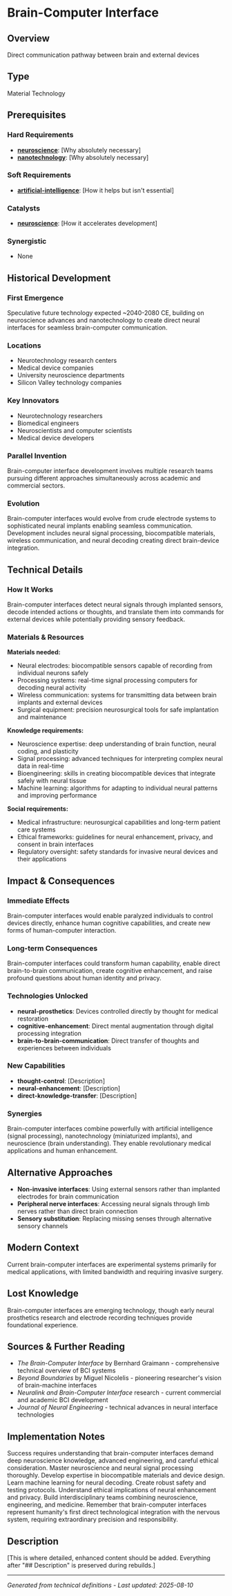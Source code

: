 # Brain-Computer Interface

## Overview
Direct communication pathway between brain and external devices

## Type
Material Technology

## Prerequisites

### Hard Requirements
- **[neuroscience](../neuroscience/README.md)**: [Why absolutely necessary]
- **[nanotechnology](../nanotechnology/README.md)**: [Why absolutely necessary]

### Soft Requirements
- **[artificial-intelligence](../artificial-intelligence/README.md)**: [How it helps but isn't essential]

### Catalysts
- **[neuroscience](../neuroscience/README.md)**: [How it accelerates development]

### Synergistic
- None

## Historical Development

### First Emergence
Speculative future technology expected ~2040-2080 CE, building on neuroscience advances and nanotechnology to create direct neural interfaces for seamless brain-computer communication.

### Locations
- Neurotechnology research centers
- Medical device companies
- University neuroscience departments
- Silicon Valley technology companies

### Key Innovators
- Neurotechnology researchers
- Biomedical engineers
- Neuroscientists and computer scientists
- Medical device developers

### Parallel Invention
Brain-computer interface development involves multiple research teams pursuing different approaches simultaneously across academic and commercial sectors.

### Evolution
Brain-computer interfaces would evolve from crude electrode systems to sophisticated neural implants enabling seamless communication. Development includes neural signal processing, biocompatible materials, wireless communication, and neural decoding creating direct brain-device integration.

## Technical Details

### How It Works
Brain-computer interfaces detect neural signals through implanted sensors, decode intended actions or thoughts, and translate them into commands for external devices while potentially providing sensory feedback.

### Materials & Resources
**Materials needed:**
- Neural electrodes: biocompatible sensors capable of recording from individual neurons safely
- Processing systems: real-time signal processing computers for decoding neural activity
- Wireless communication: systems for transmitting data between brain implants and external devices
- Surgical equipment: precision neurosurgical tools for safe implantation and maintenance

**Knowledge requirements:**
- Neuroscience expertise: deep understanding of brain function, neural coding, and plasticity
- Signal processing: advanced techniques for interpreting complex neural data in real-time
- Bioengineering: skills in creating biocompatible devices that integrate safely with neural tissue
- Machine learning: algorithms for adapting to individual neural patterns and improving performance

**Social requirements:**
- Medical infrastructure: neurosurgical capabilities and long-term patient care systems
- Ethical frameworks: guidelines for neural enhancement, privacy, and consent in brain interfaces
- Regulatory oversight: safety standards for invasive neural devices and their applications





## Impact & Consequences

### Immediate Effects
Brain-computer interfaces would enable paralyzed individuals to control devices directly, enhance human cognitive capabilities, and create new forms of human-computer interaction.

### Long-term Consequences
Brain-computer interfaces could transform human capability, enable direct brain-to-brain communication, create cognitive enhancement, and raise profound questions about human identity and privacy.

### Technologies Unlocked
- **neural-prosthetics**: Devices controlled directly by thought for medical restoration
- **cognitive-enhancement**: Direct mental augmentation through digital processing integration
- **brain-to-brain-communication**: Direct transfer of thoughts and experiences between individuals

### New Capabilities
- **thought-control**: [Description]
- **neural-enhancement**: [Description]
- **direct-knowledge-transfer**: [Description]

### Synergies
Brain-computer interfaces combine powerfully with artificial intelligence (signal processing), nanotechnology (miniaturized implants), and neuroscience (brain understanding). They enable revolutionary medical applications and human enhancement.

## Alternative Approaches
- **Non-invasive interfaces**: Using external sensors rather than implanted electrodes for brain communication
- **Peripheral nerve interfaces**: Accessing neural signals through limb nerves rather than direct brain connection
- **Sensory substitution**: Replacing missing senses through alternative sensory channels

## Modern Context
Current brain-computer interfaces are experimental systems primarily for medical applications, with limited bandwidth and requiring invasive surgery.

## Lost Knowledge
Brain-computer interfaces are emerging technology, though early neural prosthetics research and electrode recording techniques provide foundational experience.

## Sources & Further Reading
- *The Brain-Computer Interface* by Bernhard Graimann - comprehensive technical overview of BCI systems
- *Beyond Boundaries* by Miguel Nicolelis - pioneering researcher's vision of brain-machine interfaces
- *Neuralink and Brain-Computer Interface* research - current commercial and academic BCI development
- *Journal of Neural Engineering* - technical advances in neural interface technologies

## Implementation Notes
Success requires understanding that brain-computer interfaces demand deep neuroscience knowledge, advanced engineering, and careful ethical consideration. Master neuroscience and neural signal processing thoroughly. Develop expertise in biocompatible materials and device design. Learn machine learning for neural decoding. Create robust safety and testing protocols. Understand ethical implications of neural enhancement and privacy. Build interdisciplinary teams combining neuroscience, engineering, and medicine. Remember that brain-computer interfaces represent humanity's first direct technological integration with the nervous system, requiring extraordinary precision and responsibility.

## Description



[This is where detailed, enhanced content should be added. Everything after "## Description" is preserved during rebuilds.]

---
*Generated from technical definitions - Last updated: 2025-08-10*
